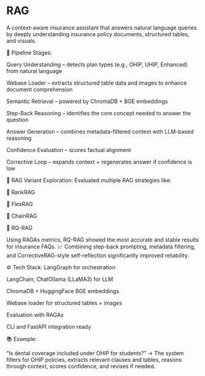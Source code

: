 # RAG
A context-aware insurance assistant that answers natural language queries by deeply understanding insurance policy documents, structured tables, and visuals.

🔄 Pipeline Stages:

Query Understanding – detects plan types (e.g., OHIP, UHIP, Enhanced) from natural language

Webase Loader – extracts structured table data and images to enhance document comprehension

Semantic Retrieval – powered by ChromaDB + BGE embeddings

Step-Back Reasoning – identifies the core concept needed to answer the question

Answer Generation – combines metadata-filtered context with LLM-based reasoning

Confidence Evaluation – scores factual alignment

Corrective Loop – expands context + regenerates answer if confidence is low

🧪 RAG Variant Exploration:
Evaluated multiple RAG strategies like:

🔹 RankRAG

🔹 FlexRAG

🔹 ChainRAG

🔹 RQ-RAG

Using RAGAs metrics, RQ-RAG showed the most accurate and stable results for insurance FAQs.
📈 Combining step-back prompting, metadata filtering, and CorrectiveRAG-style self-reflection significantly improved reliability.

⚙️ Tech Stack:
LangGraph for orchestration

LangChain, ChatOllama (LLaMA3) for LLM

ChromaDB + HuggingFace BGE embeddings

Webase loader for structured tables + images

Evaluation with RAGAs

CLI and FastAPI integration ready

📚 Example:

“Is dental coverage included under OHIP for students?”
→ The system filters for OHIP policies, extracts relevant clauses and tables, reasons through context, scores confidence, and revises if needed.
